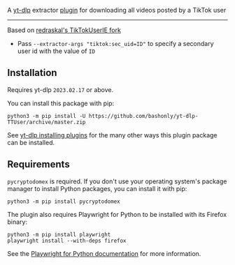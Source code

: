 A [yt-dlp](https://github.com/yt-dlp/yt-dlp) extractor [plugin](https://github.com/yt-dlp/yt-dlp#plugins) for downloading all videos posted by a TikTok user

---

Based on [redraskal's TikTokUserIE fork](https://github.com/redraskal/yt-dlp/tree/fix/tiktok-user)

 * Pass `--extractor-args "tiktok:sec_uid=ID"` to specify a secondary user id with the value of `ID`

## Installation

Requires yt-dlp `2023.02.17` or above.

You can install this package with pip:
```
python3 -m pip install -U https://github.com/bashonly/yt-dlp-TTUser/archive/master.zip
```

See [yt-dlp installing plugins](https://github.com/yt-dlp/yt-dlp#installing-plugins) for the many other ways this plugin package can be installed.

## Requirements

`pycryptodomex` is required. If you don't use your operating system's package manager to install Python packages, you can install it with pip:
```
python3 -m pip install pycryptodomex
```
The plugin also requires Playwright for Python to be installed with its Firefox binary:
```
python3 -m pip install playwright
playwright install --with-deps firefox
```
See the [Playwright for Python documentation](https://playwright.dev/python/docs/intro) for more information.
